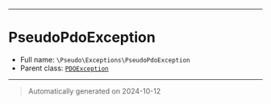 ***

# PseudoPdoException





* Full name: `\Pseudo\Exceptions\PseudoPdoException`
* Parent class: [`PDOException`](https://www.php.net/manual/en/class.pdoexception.php)






***
> Automatically generated on 2024-10-12
